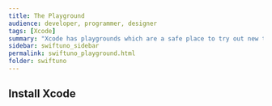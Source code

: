 ```yaml
---
title: The Playground
audience: developer, programmer, designer
tags: [Xcode]
summary: "Xcode has playgrounds which are a safe place to try out new things in Swift. It is also a great way to teach concepts with code"
sidebar: swiftuno_sidebar
permalink: swiftuno_playground.html
folder: swiftuno
---
```


## Install Xcode
